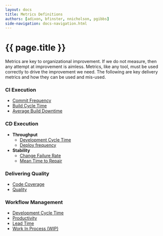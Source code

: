 ```yaml
---
layout: docs
title: Metrics Definitions
authors: [adixon, bfinster, nnicholson, pgibbs]
side-navigation: docs-navigation.html
---
```


# {{ page.title }}

Metrics are key to organizational improvement. If we do not measure, then any
attempt at improvement is aimless. Metrics, like any tool, must be used
correctly to drive the improvement we need. The following are key delivery
metrics and how they can be used and mis-used.

### CI Execution

- [Commit Frequency](./commit-frequency.html)
- [Build Cycle Time](./build-cycle-time.html)
- [Average Build Downtime](./average-build-downtime.html)

### CD Execution

- **Throughput**
  - [Development Cycle Time](./development-cycle-time.html)
  - [Deploy frequency](./deploy-frequency.html)
- **Stability**
  - [Change Failure Rate](./change-fail-rate.html)
  - [Mean Time to Repair](./mean-time-to-repair.html)

### Delivering Quality

- [Code Coverage](./code-coverage.html)
- [Quality](./quality.html)

### Workflow Management

- [Development Cycle Time](./development-cycle-time.html)
- [Productivity](./productivity.html)
- [Lead Time](./lead-time.html)
- [Work In Process (WIP)](./work-in-progress.html)
